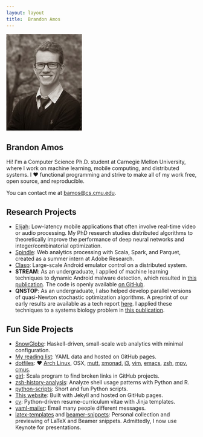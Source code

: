 ```yaml
---
layout: layout
title:  Brandon Amos
---
```


<section class="content">
<div class="pull-right">
<a href="/images/me-large.jpg">
  <img src="/images/me.jpg" class="rounded-img"/>
</a>
</div>

# Brandon Amos

Hi!
I'm a Computer Science Ph.D. student
at Carnegie Mellon University, where
I work on machine learning,
mobile computing, and distributed systems.
I &hearts; functional programming
and strive to make all of my work free,
open source, and reproducible.

You can contact me at [bamos@cs.cmu.edu](mailto:bamos@cs.cmu.edu).

# Research Projects

+ [Elijah](http://elijah.cs.cmu.edu/): Low-latency mobile applications
    that often involve real-time video or audio processing.
    My PhD research studies distributed algorithms to
    theoretically improve the performance of deep neural networks and
    integer/combinatorial optimization.
+ [Spindle](https://github.com/adobe-research/spindle):
  Web analytics processing with Scala, Spark, and Parquet,
  created as a summer intern at Adobe Research.
+ [Clasp](https://github.com/hamiltont/clasp):
  Large-scale Android emulator control on a distributed system.
+ **STREAM**:
  As an undergraduate, I applied of machine learning techniques to dynamic
  Android malware detection, which resulted in
  [this publication](http://bamos.github.io/data/papers/amos-iwcmc2013.pdf).
  The code is openly available
  [on GitHub](https://github.com/VT-Magnum-Research/antimalware).
+ **QNSTOP**:
  As an undergraduate, I also helped develop parallel versions of quasi-Newton
  stochastic optimization algorithms.
  A preprint of our early results are available as a tech
  report
  [here](https://vtechworks.lib.vt.edu/bitstream/handle/10919/49672/qnTOMS14.pdf).
  I applied these techniques to a systems biology problem in
  [this publication](http://dl.acm.org/citation.cfm?id=2685662).

# Fun Side Projects
+ [SnowGlobe](https://github.com/bamos/snowglobe):
  Haskell-driven, small-scale web analytics with minimal configuration.
+ [My reading list](http://bamos.github.io/reading-list/):
  YAML data and hosted on GitHub pages.
+ [dotfiles](https://github.com/bamos/dotfiles):
  &hearts;
  [Arch Linux](https://www.archlinux.org/),
  OSX,
  [mutt](http://www.mutt.org/),
  [xmonad](http://xmonad.org/),
  [i3](https://i3wm.org/),
  [vim](http://www.vim.org/),
  [emacs](https://www.gnu.org/software/emacs/),
  [zsh](http://www.zsh.org/),
  [mpv](http://mpv.io/),
  [cmus](https://cmus.github.io/).
+ [girl](https://github.com/bamos/girl):
  Scala program to find broken links in GitHub projects.
+ [zsh-history-analysis](https://github.com/bamos/zsh-history-analysis):
  Analyze shell usage patterns with Python and R.
+ [python-scripts](https://github.com/bamos/python-scripts):
  Short and fun Python scripts.
+ [This website](https://github.com/bamos/bamos.github.io):
  Built with Jekyll and hosted on GitHub pages.
+ [cv](https://github.com/bamos/cv):
  Python-driven resume-curriculum vitae with Jinja templates.
+ [yaml-mailer](https://github.com/bamos/yaml-mailer):
  Email many people different messages.
+ [latex-templates](https://github.com/bamos/latex-templates)
  and [beamer-snippets](https://github.com/bamos/beamer-snippets):
  Personal collection and previewing of LaTeX and Beamer snippets.
  Admittedly, I now use Keynote for presentations.

</section>
